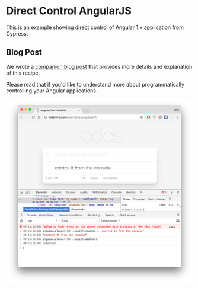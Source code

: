 # Direct Control AngularJS

This is an example showing direct control of Angular 1.x application from Cypress.

## Blog Post

We wrote a [companion blog post](https://www.cypress.io/blog/2017/11/15/Control-Angular-Application-From-E2E-Tests) that provides more details and explanation of this recipe.

Please read that if you'd like to understand more about programmatically controlling your Angular applications.

![E2E tests closely controlling Angular application](img/angular-console.png)
